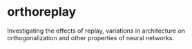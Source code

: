 # orthoreplay

Investigating the effects of replay, variations in architecture on orthogonalization and other properties of neural networks.
